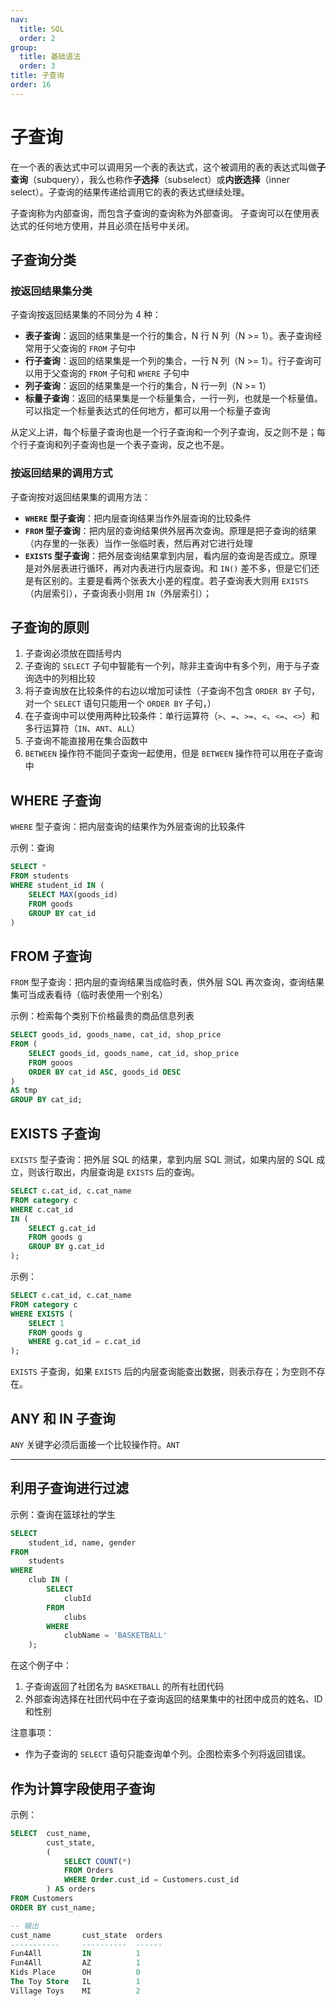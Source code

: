 ```yaml
---
nav:
  title: SQL
  order: 2
group:
  title: 基础语法
  order: 3
title: 子查询
order: 16
---
```


# 子查询

在一个表的表达式中可以调用另一个表的表达式，这个被调用的表的表达式叫做**子查询**（subquery），我么也称作**子选择**（subselect）或**内嵌选择**（inner select）。子查询的结果传递给调用它的表的表达式继续处理。

子查询称为内部查询，而包含子查询的查询称为外部查询。 子查询可以在使用表达式的任何地方使用，并且必须在括号中关闭。

## 子查询分类

### 按返回结果集分类

子查询按返回结果集的不同分为 4 种：

- **表子查询**：返回的结果集是一个行的集合，N 行 N 列（N >= 1）。表子查询经常用于父查询的 `FROM` 子句中
- **行子查询**：返回的结果集是一个列的集合，一行 N 列（N >= 1）。行子查询可以用于父查询的 `FROM` 子句和 `WHERE` 子句中
- **列子查询**：返回的结果集是一个行的集合，N 行一列（N >= 1）
- **标量子查询**：返回的结果集是一个标量集合，一行一列，也就是一个标量值。可以指定一个标量表达式的任何地方，都可以用一个标量子查询

从定义上讲，每个标量子查询也是一个行子查询和一个列子查询，反之则不是；每个行子查询和列子查询也是一个表子查询，反之也不是。

### 按返回结果的调用方式

子查询按对返回结果集的调用方法：

- **`WHERE` 型子查询**：把内层查询结果当作外层查询的比较条件
- **`FROM` 型子查询**：把内层的查询结果供外层再次查询。原理是把子查询的结果（内存里的一张表）当作一张临时表，然后再对它进行处理
- **`EXISTS` 型子查询**：把外层查询结果拿到内层，看内层的查询是否成立。原理是对外层表进行循环，再对内表进行内层查询。和 `IN()` 差不多，但是它们还是有区别的。主要是看两个张表大小差的程度。若子查询表大则用 `EXISTS`（内层索引），子查询表小则用 `IN`（外层索引）；

## 子查询的原则

1. 子查询必须放在圆括号内
2. 子查询的 `SELECT` 子句中智能有一个列，除非主查询中有多个列，用于与子查询选中的列相比较
3. 将子查询放在比较条件的右边以增加可读性（子查询不包含 `ORDER BY` 子句，对一个 `SELECT` 语句只能用一个 `ORDER BY` 子句，）
4. 在子查询中可以使用两种比较条件：单行运算符（`>`、`=`、`>=`、`<`、`<=`、`<>`）和多行运算符（`IN`、`ANT`、`ALL`）
5. 子查询不能直接用在集合函数中
6. `BETWEEN` 操作符不能同子查询一起使用，但是 `BETWEEN` 操作符可以用在子查询中

## WHERE 子查询

`WHERE` 型子查询：把内层查询的结果作为外层查询的比较条件

示例：查询

```sql
SELECT *
FROM students
WHERE student_id IN (
    SELECT MAX(goods_id)
    FROM goods
    GROUP BY cat_id
)
```

## FROM 子查询

`FROM` 型子查询：把内层的查询结果当成临时表，供外层 SQL 再次查询，查询结果集可当成表看待（临时表使用一个别名）

示例：检索每个类别下价格最贵的商品信息列表

```sql
SELECT goods_id, goods_name, cat_id, shop_price
FROM (
    SELECT goods_id, goods_name, cat_id, shop_price
    FROM gooos
    ORDER BY cat_id ASC, goods_id DESC
)
AS tmp
GROUP BY cat_id;
```

## EXISTS 子查询

`EXISTS` 型子查询：把外层 SQL 的结果，拿到内层 SQL 测试，如果内层的 SQL 成立，则该行取出，内层查询是 `EXISTS` 后的查询。

```sql
SELECT c.cat_id, c.cat_name
FROM category c
WHERE c.cat_id
IN (
    SELECT g.cat_id
    FROM goods g
    GROUP BY g.cat_id
);
```

示例：

```sql
SELECT c.cat_id, c.cat_name
FROM category c
WHERE EXISTS (
    SELECT 1
    FROM goods g
    WHERE g.cat_id = c.cat_id
);
```

`EXISTS` 子查询，如果 `EXISTS` 后的内层查询能查出数据，则表示存在；为空则不存在。

## ANY 和 IN 子查询

`ANY` 关键字必须后面接一个比较操作符。`ANT`

---

## 利用子查询进行过滤

示例：查询在篮球社的学生

```sql
SELECT
    student_id, name, gender
FROM
    students
WHERE
    club IN (
        SELECT
            clubId
        FROM
            clubs
        WHERE
            clubName = 'BASKETBALL'
    );
```

在这个例子中：

1. 子查询返回了社团名为 `BASKETBALL` 的所有社团代码
2. 外部查询选择在社团代码中在子查询返回的结果集中的社团中成员的姓名、ID 和性别

注意事项：

- 作为子查询的 `SELECT` 语句只能查询单个列。企图检索多个列将返回错误。

## 作为计算字段使用子查询

示例：

```sql
SELECT  cust_name,
        cust_state,
        (
            SELECT COUNT(*)
            FROM Orders
            WHERE Order.cust_id = Customers.cust_id
        ) AS orders
FROM Customers
ORDER BY cust_name;

-- 输出
cust_name       cust_state  orders
-----------     ----------  ------
Fun4All         IN          1
Fun4All         AZ          1
Kids Place      OH          0
The Toy Store   IL          1
Village Toys    MI          2
```
